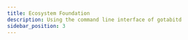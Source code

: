 ```yaml
---
title: Ecosystem Foundation
description: Using the command line interface of gotabitd
sidebar_position: 3
---
```

